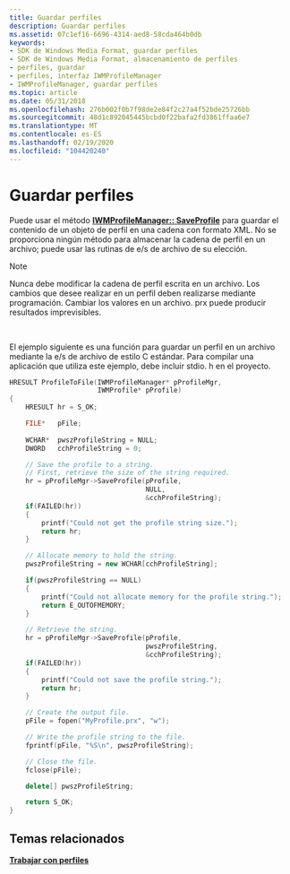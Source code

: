 ```yaml
---
title: Guardar perfiles
description: Guardar perfiles
ms.assetid: 07c1ef16-6696-4314-aed8-58cda464b0db
keywords:
- SDK de Windows Media Format, guardar perfiles
- SDK de Windows Media Format, almacenamiento de perfiles
- perfiles, guardar
- perfiles, interfaz IWMProfileManager
- IWMProfileManager, guardar perfiles
ms.topic: article
ms.date: 05/31/2018
ms.openlocfilehash: 276b002f0b7f98de2e84f2c27a4f52bde25726bb
ms.sourcegitcommit: 48d1c892045445bcbd0f22bafa2fd3861ffaa6e7
ms.translationtype: MT
ms.contentlocale: es-ES
ms.lasthandoff: 02/19/2020
ms.locfileid: "104420240"
---
```

# <a name="saving-profiles"></a>Guardar perfiles

Puede usar el método [**IWMProfileManager:: SaveProfile**](/previous-versions/windows/desktop/api/Wmsdkidl/nf-wmsdkidl-iwmprofilemanager-saveprofile) para guardar el contenido de un objeto de perfil en una cadena con formato XML. No se proporciona ningún método para almacenar la cadena de perfil en un archivo; puede usar las rutinas de e/s de archivo de su elección.

> [!Note]  
> Nunca debe modificar la cadena de perfil escrita en un archivo. Los cambios que desee realizar en un perfil deben realizarse mediante programación. Cambiar los valores en un archivo. prx puede producir resultados imprevisibles.

 

El ejemplo siguiente es una función para guardar un perfil en un archivo mediante la e/s de archivo de estilo C estándar. Para compilar una aplicación que utiliza este ejemplo, debe incluir stdio. h en el proyecto.


```C++
HRESULT ProfileToFile(IWMProfileManager* pProfileMgr, 
                      IWMProfile* pProfile)
{
    HRESULT hr = S_OK;

    FILE*   pFile;
    
    WCHAR*  pwszProfileString = NULL;
    DWORD   cchProfileString = 0;

    // Save the profile to a string.
    // First, retrieve the size of the string required.
    hr = pProfileMgr->SaveProfile(pProfile, 
                                  NULL, 
                                  &cchProfileString);
    if(FAILED(hr))
    {
        printf("Could not get the profile string size.");
        return hr;
    }

    // Allocate memory to hold the string.
    pwszProfileString = new WCHAR[cchProfileString];

    if(pwszProfileString == NULL)
    {
        printf("Could not allocate memory for the profile string.");
        return E_OUTOFMEMORY;
    }

    // Retrieve the string.
    hr = pProfileMgr->SaveProfile(pProfile, 
                                  pwszProfileString, 
                                  &cchProfileString);
    if(FAILED(hr))
    {
        printf("Could not save the profile string.");
        return hr;
    }

    // Create the output file.
    pFile = fopen("MyProfile.prx", "w");

    // Write the profile string to the file.
    fprintf(pFile, "%S\n", pwszProfileString);

    // Close the file.
    fclose(pFile);

    delete[] pwszProfileString;

    return S_OK;
}
```



## <a name="related-topics"></a>Temas relacionados

<dl> <dt>

[**Trabajar con perfiles**](working-with-profiles.md)
</dt> </dl>

 

 





